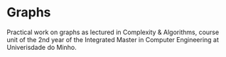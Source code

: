 # Graphs

Practical work on graphs as lectured in Complexity & Algorithms, course unit of the 2nd year of the Integrated Master in Computer Engineering at Univerisdade do Minho.
